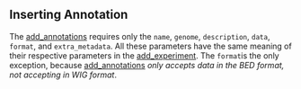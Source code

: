 ## Inserting Annotation

The [add_annotations](http://deepblue.mpi-inf.mpg.de/api.html#api-add_annotation) requires only the ```name```, ```genome```, ```description```, ```data```, ```format```, and ```extra_metadata```. All these parameters have the same meaning of their respective parameters in the  [add_experiment](http://deepblue.mpi-inf.mpg.de/api.html#api-add_experiment). The ```format```is the only exception, because [add_annotations](http://deepblue.mpi-inf.mpg.de/api.html#api-add_annotation) *only accepts data in the BED format, not accepting in WIG format*.

 